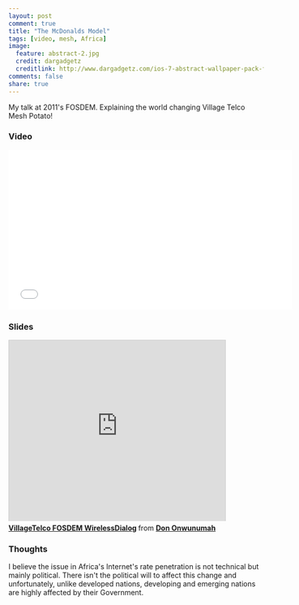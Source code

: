 ```yaml
---
layout: post
comment: true
title: "The McDonalds Model"
tags: [video, mesh, Africa]
image:
  feature: abstract-2.jpg
  credit: dargadgetz
  creditlink: http://www.dargadgetz.com/ios-7-abstract-wallpaper-pack-for-iphone-5-and-ipod-touch-retina/
comments: false
share: true
---
```



My talk at 2011's FOSDEM. Explaining the world changing Village Telco Mesh Potato!

### Video
<iframe width="560" height="315" src="//www.youtube.com/embed/8YG4dPfZfkY" frameborder="0" allowfullscreen></iframe>



### Slides
<iframe src="http://www.slideshare.net/slideshow/embed_code/6830334" width="427" height="356" frameborder="0" marginwidth="0" marginheight="0" scrolling="no" style="border:1px solid #CCC;border-width:1px 1px 0;margin-bottom:5px" allowfullscreen> </iframe> <div style="margin-bottom:5px"> <strong> <a href="https://www.slideshare.net/teopeurt/villagetelcofinal" title="VillageTelco FOSDEM WirelessDialog" target="_blank">VillageTelco FOSDEM WirelessDialog</a> </strong> from <strong><a href="http://www.slideshare.net/teopeurt" target="_blank">Don Onwunumah</a></strong> </div>


### Thoughts
I believe the issue in Africa's Internet's rate penetration is not technical but mainly political. There isn't the political will to affect this change and unfortunately, unlike developed nations, developing and emerging nations are highly affected by their Government.